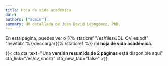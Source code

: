 ```yaml
---
title: Hoja de vida académica
date:
authors: ["admin"]
summary: HV detallada de Juan David Leongómez, PhD.
---
```


En esta página, puedes ver o {{% staticref "/es/files/JDL_CV_es.pdf" "newtab" %}}descargar{{% /staticref %}} mi **hoja de vida académica**. 

{{< cta cta_text="Una <strong>versión resumida de 2 páginas</strong> está disponible aquí" cta_link="/es/cv_short/" cta_new_tab="false" >}}

<div id="adobe-dc-view" style="height: 842px; width: 595px;"></div>
<script src="https://documentcloud.adobe.com/view-sdk/main.js"></script>
<script type="text/javascript">
	document.addEventListener("adobe_dc_view_sdk.ready", function(){ 
		var adobeDCView = new AdobeDC.View({clientId: "064da19ffdb04db7b0ea2c9a528805cb", divId: "adobe-dc-view"});
		adobeDCView.previewFile({
			content:{location: {url: "https://jdleongomez.info/es/files/JDL_CV_es.pdf"}},
			metaData:{fileName: "JD Leongómez - HV.pdf"}
		}, {embedMode: "SIZED_CONTAINER"});
	});
</script>


